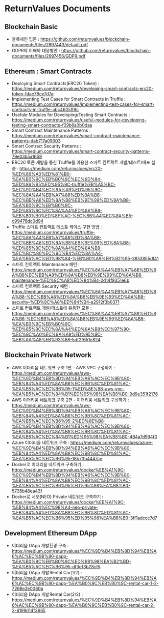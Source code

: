 # ReturnValues Documents

## Blockchain Basic

- 블록체인 입문 : https://github.com/returnvalues/blockchain-documents/files/2697443/default.pdf
- GDPR의 이해와 대응방안 : https://github.com/returnvalues/blockchain-documents/files/2697456/GDPR.pdf

## Ethereum : Smart Contracts

- Deploying Smart Contracts(ERC20 Token) : https://medium.com/returnvalues/developing-smart-contracts-erc20-token-fdae78ce7d7a
- Implementing Test Cases for Smart Contracts in Truffle : https://medium.com/returnvalues/implementing-test-cases-for-smart-contracts-in-truffle-abc4605ff8c
- Usefule Modules for Developing/Testing Smart Contracts : https://medium.com/returnvalues/useful-modules-for-developing-testing-smart-contracts-f39b6a0b0daa
- Smart Contract Maintenance Patterns : https://medium.com/returnvalues/smart-contract-maintenance-patterns-dab717a09003
- Smart Contract Security Patterns : https://medium.com/returnvalues/smart-contract-security-patterns-79e03b5a1659
- ERC20 토큰 개발을 통한 Truffle를 이용한 스마트 컨트랙트 개발/테스트/배포 실습 : https://medium.com/returnvalues/erc20-%ED%86%A0%ED%81%B0-%EA%B0%9C%EB%B0%9C%EC%9D%84-%ED%86%B5%ED%95%9C-truffle%EB%A5%BC-%EC%9D%B4%EC%9A%A9%ED%95%9C-%EC%8A%A4%EB%A7%88%ED%8A%B8-%EC%BB%A8%ED%8A%B8%EB%9E%99%ED%8A%B8-%EA%B0%9C%EB%B0%9C-%ED%85%8C%EC%8A%A4%ED%8A%B8-%EB%B0%B0%ED%8F%AC-%EC%8B%A4%EC%8A%B5-c99478dc0d94
- Truffle 스마트 컨트랙트 테스트 케이스 구현 방법 : https://medium.com/returnvalues/truffle-%EC%8A%A4%EB%A7%88%ED%8A%B8-%EC%BB%A8%ED%8A%B8%EB%9E%99%ED%8A%B8-%ED%85%8C%EC%8A%A4%ED%8A%B8-%EC%BC%80%EC%9D%B4%EC%8A%A4-%EA%B5%AC%ED%98%84-%EB%B0%A9%EB%B2%95-3853855df41
- 스마트 컨트랙트 Maintenance 패턴 : https://medium.com/returnvalues/%EC%8A%A4%EB%A7%88%ED%8A%B8%EC%BB%A8%ED%8A%B8%EB%9E%99%ED%8A%B8-maintenance-%ED%8C%A8%ED%84%B4-2d14f9351e6b
- 스마트 컨트랙트 Security 패턴 : https://medium.com/returnvalues/%EC%8A%A4%EB%A7%88%ED%8A%B8-%EC%BB%A8%ED%8A%B8%EB%9E%99%ED%8A%B8-security-%ED%8C%A8%ED%84%B4-a2912f3b0371
- 스마트 컨트랙트 개발/테스트에 유용한 모듈 : https://medium.com/returnvalues/%EC%8A%A4%EB%A7%88%ED%8A%B8-%EC%BB%A8%ED%8A%B8%EB%9E%99%ED%8A%B8-%EA%B0%9C%EB%B0%9C-%ED%85%8C%EC%8A%A4%ED%8A%B8%EC%97%90-%EC%9C%A0%EC%9A%A9%ED%95%9C-%EB%AA%A8%EB%93%88-5df2f651e824

## Blockchain Private Network

- AWS 이더리움 네트워크 구축 1편 - AWS VPC 구성하기 : https://medium.com/returnvalues/aws-%EC%9D%B4%EB%8D%94%EB%A6%AC%EC%9B%80-%EB%84%A4%ED%8A%B8%EC%9B%8C%ED%81%AC-%EA%B5%AC%EC%B6%95-1%ED%8E%B8-aws-vpc-%EA%B5%AC%EC%84%B1%ED%95%98%EA%B8%B0-9d9e351f2176
- AWS 이더리움 네트워크 구축 2편 - 이더리움 네트워크 구성하기 : https://medium.com/returnvalues/aws-%EC%9D%B4%EB%8D%94%EB%A6%AC%EC%9B%80-%EB%84%A4%ED%8A%B8%EC%9B%8C%ED%81%AC-%EA%B5%AC%EC%B6%95-2%ED%8E%B8-%EC%9D%B4%EB%8D%94%EB%A6%AC%EC%9B%80-%EB%84%A4%ED%8A%B8%EC%9B%8C%ED%81%AC-%EA%B5%AC%EC%84%B1%ED%95%98%EA%B8%B0-484a7d594f0
- Azure 이더리움 네트워크 구축 : https://medium.com/returnvalues/azure-%EC%9D%B4%EB%8D%94%EB%A6%AC%EC%9B%80-%EB%84%A4%ED%8A%B8%EC%9B%8C%ED%81%AC-%EA%B5%AC%EC%B6%95-18b73b4447ce
- Docker로 이더리움 네트워크 구축하기 : https://medium.com/returnvalues/docker%EB%A1%9C-%EC%9D%B4%EB%8D%94%EB%A6%AC%EC%9B%80-%EB%84%A4%ED%8A%B8%EC%9B%8C%ED%81%AC-%EA%B5%AC%EC%B6%95%ED%95%98%EA%B8%B0-5735b48ea43f
- Docker로 네오(NEO) Private 네트워크 구축하기 : https://medium.com/returnvalues/docker%EB%A1%9C-%EB%84%A4%EC%98%A4-neo-private-%EB%84%A4%ED%8A%B8%EC%9B%8C%ED%81%AC-%EA%B5%AC%EC%B6%95%ED%95%98%EA%B8%B0-3ff1adccc7d7

## Development Ethereum DApp

- 이더리움 DApp 개발환경 구축 : https://medium.com/returnvalues/%EC%9D%B4%EB%8D%94%EB%A6%AC%EC%9B%80-dapp-%EA%B0%9C%EB%B0%9C%ED%99%98%EA%B2%BD-%EA%B5%AC%EC%B6%95-df3ef3b28cf5
- 이더리움 DApp 개발 Rental Car(1/2) : https://medium.com/returnvalues/%EC%9D%B4%EB%8D%94%EB%A6%AC%EC%9B%80-dapp-%EA%B0%9C%EB%B0%9C-rental-car-1-2-7268e2e0060a
- 이더리움 DApp 개발 Rental Car(2/2) : https://medium.com/returnvalues/%EC%9D%B4%EB%8D%94%EB%A6%AC%EC%9B%80-dapp-%EA%B0%9C%EB%B0%9C-rental-car-2-2-4199d14f3965
